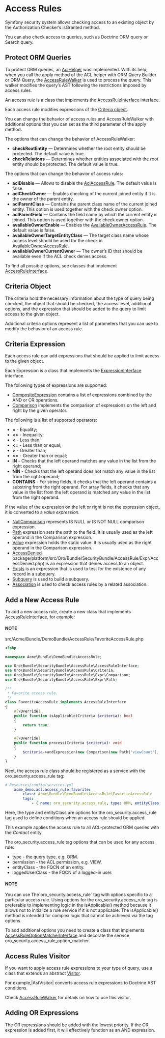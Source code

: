 <a id="backend-security-bundle-access-rules"></a>

# Access Rules

Symfony security system allows checking access to an existing object by the Authorization Checker’s isGranted method.

You can also check access to queries, such as Doctrine ORM query or Search query.

## Protect ORM Queries

To protect ORM queries, an <a href="https://github.com/oroinc/platform/blob/master/src/Oro/Bundle/SecurityBundle/ORM/Walker/AclHelper.php" target="_blank">AclHelper</a> was implemented. With its help, when you call the apply method of the ACL helper with ORM Query Builder or ORM Query, the <a href="https://github.com/oroinc/platform/blob/master/src/Oro/Bundle/SecurityBundle/ORM/Walker/AccessRuleWalker.php" target="_blank">AccessRuleWalker</a> is used
to process the query. This walker modifies the query’s AST following the restrictions imposed by access rules.

An access rule is a class that implements the <a href="https://github.com/oroinc/platform/tree/master/src/Oro/Bundle/SecurityBundle/AccessRule/AccessRuleInterface.php" target="_blank">AccessRuleInterface</a> interface.

Each access rule modifies expressions of the <a href="https://github.com/oroinc/platform/tree/master/src/Oro/Bundle/SecurityBundle/AccessRule/Criteria.php" target="_blank">Criteria object</a>.

You can change the behavior of access rules and AccessRuleWalker with additional options that you can set as the third parameter of the apply method.

The options that can change the behavior of AccessRuleWalker:

- **checkRootEntity** — Determines whether the root entity should be protected. The default value is true.
- **checkRelations** — Determines whether entities associated with the root entity should be protected. The default value is true.

The options that can change the behavior of access rules:

- **aclDisable** — Allows to disable the <a href="https://github.com/oroinc/platform/tree/master/src/Oro/Bundle/SecurityBundle/AccessRule/AclAccessRule.php" target="_blank">AclAccessRule</a>. The default value is false.
- **aclCheckOwner** — Enables checking of the current joined entity if it is the owner of the parent entity.
- **aclParentClass** — Contains the parent class name of the current joined entity. This option is used together with the check owner option.
- **aclParentField** — Contains the field name by which the current entity is joined. This option is used together with the check owner option.
- **availableOwnerEnable** — Enables the <a href="https://github.com/oroinc/platform/blob/master/src/Oro/Bundle/SecurityBundle/AccessRule/AvailableOwnerAccessRule.php" target="_blank">AvailableOwnerAccessRule</a>. The default value is false.
- **availableOwnerTargetEntityClass**  — The target class name whose access level should be used for the check in <a href="https://github.com/oroinc/platform/blob/master/src/Oro/Bundle/SecurityBundle/AccessRule/AvailableOwnerAccessRule.php" target="_blank">AvailableOwnerAccessRule</a>.
- **availableOwnerCurrentOwner** — The owner’s ID that should be available even if the ACL check denies access.

To find all possible options, see classes that implement <a href="https://github.com/oroinc/platform/tree/master/src/Oro/Bundle/SecurityBundle/AccessRule/AccessRuleInterface.php" target="_blank">AccessRuleInterface</a>.

## Criteria Object

The criteria hold the necessary information about the type of query being checked, the object that should be checked,
the access level, additional options, and the expression that should be added to the query to limit access to the given object.

Additional criteria options represent a list of parameters that you can use to modify the behavior of an access rule.

## Criteria Expression

Each access rule can add expressions that should be applied to limit access to the given object.

Each Expression is a class that implements the <a href="https://github.com/oroinc/platform/blob/master/src/Oro/Bundle/SecurityBundle/AccessRule/Expr/ExpressionInterface.php" target="_blank">ExpressionInterface</a> interface.

The following types of expressions are supported:

* <a href="https://github.com/oroinc/platform/blob/master/src/Oro/Bundle/SecurityBundle/AccessRule/Expr/CompositeExpression.php" target="_blank">CompositeExpression</a> contains a list of expressions combined by the AND or OR operations.
* <a href="https://github.com/oroinc/platform/blob/master/src/Oro/Bundle/SecurityBundle/AccessRule/Expr/Comparison.php" target="_blank">Comparison</a> implements the comparison of expressions on the left and right by the given operator.

The following is a list of supported operators:

- **=** - Equality;
- **<>** - Inequality;
- **<** - Less than;
- **<=** - Less than or equal;
- **>** - Greater than;
- **>=** - Greater than or equal;
- **IN** - Checks that the left operand matches any value in the list from the right operand;
- **NIN** - Checks that the left operand does not match any value in the list from the right operand;
- **CONTAINS** - For string fields, it checks that the left operand contains a substring from the right operand. For array fields, it checks that any value in the list from the left operand is matched any value in the list from the right operand.

If the value of the expression on the left or right is not the expression object, it is converted to a *value expression*.

* <a href="https://github.com/oroinc/platform/blob/master/src/Oro/Bundle/SecurityBundle/AccessRule/Expr/NullComparison.php" target="_blank">NullComparison</a> represents IS NULL or IS NOT NULL comparison expression.
* <a href="https://github.com/oroinc/platform/blob/master/src/Oro/Bundle/SecurityBundle/AccessRule/Expr/Path.php" target="_blank">Path</a> expression sets the path to the field. It is usually used as the left operand in the Comparison expression.
* <a href="https://github.com/oroinc/platform/blob/master/src/Oro/Bundle/SecurityBundle/AccessRule/Expr/Value.php" target="_blank">Value</a> expression holds the static value. It is usually used as the right operand in the Comparison expression.
* <a href="https://github.com/oroinc/platform/blob/master/src/Oro/Bundle/SecurityBundle/AccessRule/Expr/AccessDenied.php" target="_blank">AccessDenied</a> package/platform/src/Oro/Bundle/SecurityBundle/AccessRule/Expr/AccessDenied.php) is an expression that denies access to an object.
* <a href="https://github.com/oroinc/platform/blob/master/src/Oro/Bundle/SecurityBundle/AccessRule/Expr/Exists.php" target="_blank">Exists</a> is an expression that is used to test for the existence of any record in a subquery.
* <a href="https://github.com/oroinc/platform/blob/master/src/Oro/Bundle/SecurityBundle/AccessRule/Expr/Subquery.php" target="_blank">Subquery</a> is used to build a subquery.
* <a href="https://github.com/oroinc/platform/blob/master/src/Oro/Bundle/SecurityBundle/AccessRule/Expr/Association.php" target="_blank">Association</a> is used to check access rules by a related association.

## Add a New Access Rule

To add a new access rule, create a new class that implements <a href="https://github.com/oroinc/platform/tree/master/src/Oro/Bundle/SecurityBundle/AccessRule/AccessRuleInterface.php" target="_blank">AccessRuleInterface</a>, for example:

#### NOTE
src/Acme/Bundle/DemoBundle/AccessRule/FavoriteAccessRule.php
```php
<?php

namespace Acme\Bundle\DemoBundle\AccessRule;

use Oro\Bundle\SecurityBundle\AccessRule\AccessRuleInterface;
use Oro\Bundle\SecurityBundle\AccessRule\Criteria;
use Oro\Bundle\SecurityBundle\AccessRule\Expr\Comparison;
use Oro\Bundle\SecurityBundle\AccessRule\Expr\Path;

/**
 * Favorite access rule.
 */
class FavoriteAccessRule implements AccessRuleInterface
{
    #[\Override]
    public function isApplicable(Criteria $criteria): bool
    {
        return true;
    }

    #[\Override]
    public function process(Criteria $criteria): void
    {
        $criteria->andExpression(new Comparison(new Path('viewCount'), Comparison::GTE, 6));
    }
}
```

Next, the access rule class should be registered as a service with the oro_security.access_rule tag:

```yaml
# Resources/config/services.yml
    acme_demo.acl.access_rule.favorite:
        class: Acme\Bundle\DemoBundle\AccessRule\FavoriteAccessRule
        tags:
            - { name: oro_security.access_rule, type: ORM, entityClass: Acme\Bundle\DemoBundle\Entity\Favorite }
```

Here, the type and entityClass are options for the oro_security.access_rule tag used to define conditions when an access rule should be applied.

This example applies the access rule to all ACL-protected ORM queries with the *Contact* entity.

The oro_security.access_rule tag options that can be used for any access rule:

- type - the query type, e.g. ORM.
- permission - the ACL permission, e.g. VIEW.
- entityClass - the FQCN of an entity.
- loggedUserClass - the FQCN of a logged-in user.

#### NOTE
You can use The\`oro_security.access_rule\` tag with options specific to a particular access rule. Using options for the oro_security.access_rule tag is preferable to implementing logic in the isApplicable() method because it allows not to initialize a rule service if it is not applicable. The isApplicable() method is intended for complex logic that cannot be achieved via the tag options.

To add additional options you need to create a class that implements <a href="https://github.com/oroinc/platform/blob/master/src/Oro/Bundle/SecurityBundle/AccessRule/AccessRuleOptionMatcherInterface.php" target="_blank">AccessRuleOptionMatcherInterface</a> and decorate the service oro_security.access_rule_option_matcher.

## Access Rules Visitor

If you want to apply access rule expressions to your type of query, use a class that extends an abstract <a href="https://github.com/oroinc/platform/blob/master/src/Oro/Bundle/SecurityBundle/AccessRule/Visitor.php" target="_blank">Visitor</a>.

For example,|AstVisitor| converts access rule expressions to Doctrine AST conditions.

Check <a href="https://github.com/oroinc/platform/blob/master/src/Oro/Bundle/SecurityBundle/ORM/Walker/AccessRuleWalker.php" target="_blank">AccessRuleWalker</a> for details on how to use this visitor.

## Adding OR Expressions

The OR expressions should be added with the lowest priority. If the OR expression is added first, it will effectively function as an AND expression.

<!-- Frontend -->
